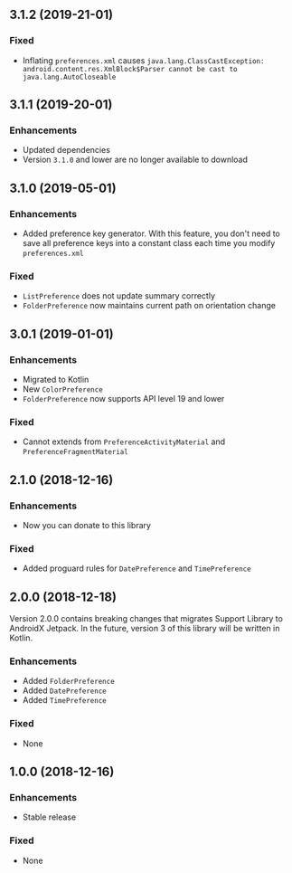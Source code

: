 
## 3.1.2 (2019-21-01)

### Fixed
* Inflating `preferences.xml` causes `java.lang.ClassCastException: android.content.res.XmlBlock$Parser cannot be cast to java.lang.AutoCloseable`

## 3.1.1 (2019-20-01)

### Enhancements
* Updated dependencies
* Version `3.1.0` and lower are no longer available to download

## 3.1.0 (2019-05-01)

### Enhancements
* Added preference key generator. With this feature, you don't need to save all preference keys into a constant class each time you modify `preferences.xml`

### Fixed
* `ListPreference` does not update summary correctly
* `FolderPreference` now maintains current path on orientation change

## 3.0.1 (2019-01-01)

### Enhancements
* Migrated to Kotlin
* New `ColorPreference`
* `FolderPreference` now supports API level 19 and lower

### Fixed
* Cannot extends from `PreferenceActivityMaterial` and `PreferenceFragmentMaterial`

## 2.1.0 (2018-12-16)

### Enhancements
* Now you can donate to this library

### Fixed
* Added proguard rules for `DatePreference` and `TimePreference`

## 2.0.0 (2018-12-18)
Version 2.0.0 contains breaking changes that migrates Support Library to AndroidX Jetpack. In the future, version 3 of this library will be written in Kotlin.

### Enhancements
* Added `FolderPreference`
* Added `DatePreference`
* Added `TimePreference`

### Fixed
* None

## 1.0.0 (2018-12-16)

### Enhancements
* Stable release

### Fixed
* None
